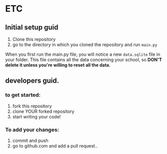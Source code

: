 # ETC

## Initial setup guid
1. Clone this repository
2. go to the directory in which you cloned the repository and run `main.py`

When you first run the main.py file, you will notice a new `data.sqlite` file in your folder.
This file contains all the data concerning your school, so **DON'T delete it unless you're willing to reset all the data.**

## developers guid.
### to get started: 
1. fork this repository
2. clone YOUR forked repository
3. start writing your code!

### To add your changes:
1. commit and push
2. go to github.com and add a pull request..
